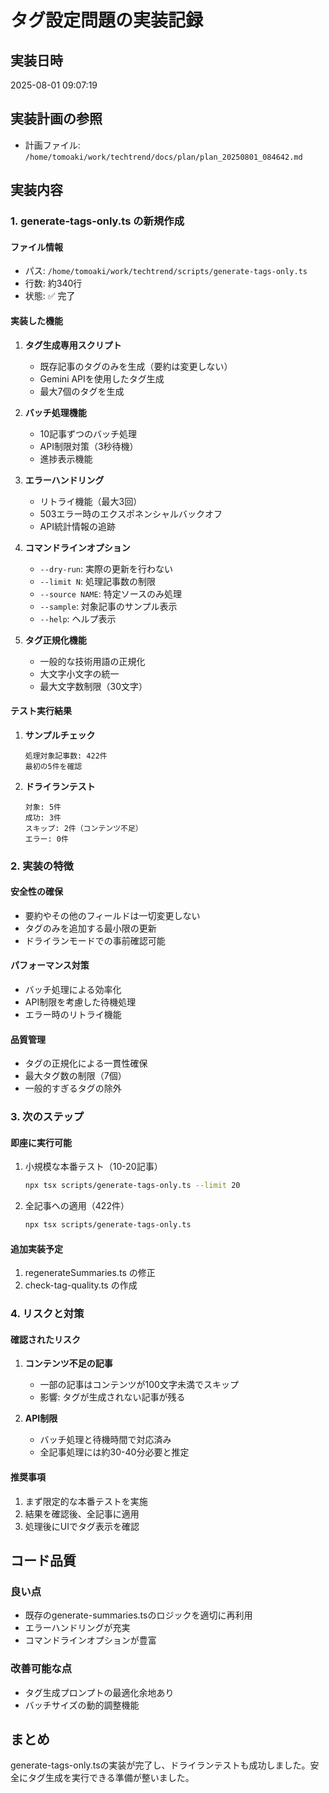 # タグ設定問題の実装記録

## 実装日時
2025-08-01 09:07:19

## 実装計画の参照
- 計画ファイル: `/home/tomoaki/work/techtrend/docs/plan/plan_20250801_084642.md`

## 実装内容

### 1. generate-tags-only.ts の新規作成

#### ファイル情報
- パス: `/home/tomoaki/work/techtrend/scripts/generate-tags-only.ts`
- 行数: 約340行
- 状態: ✅ 完了

#### 実装した機能
1. **タグ生成専用スクリプト**
   - 既存記事のタグのみを生成（要約は変更しない）
   - Gemini APIを使用したタグ生成
   - 最大7個のタグを生成

2. **バッチ処理機能**
   - 10記事ずつのバッチ処理
   - API制限対策（3秒待機）
   - 進捗表示機能

3. **エラーハンドリング**
   - リトライ機能（最大3回）
   - 503エラー時のエクスポネンシャルバックオフ
   - API統計情報の追跡

4. **コマンドラインオプション**
   - `--dry-run`: 実際の更新を行わない
   - `--limit N`: 処理記事数の制限
   - `--source NAME`: 特定ソースのみ処理
   - `--sample`: 対象記事のサンプル表示
   - `--help`: ヘルプ表示

5. **タグ正規化機能**
   - 一般的な技術用語の正規化
   - 大文字小文字の統一
   - 最大文字数制限（30文字）

#### テスト実行結果
1. **サンプルチェック**
   ```
   処理対象記事数: 422件
   最初の5件を確認
   ```

2. **ドライランテスト**
   ```
   対象: 5件
   成功: 3件
   スキップ: 2件（コンテンツ不足）
   エラー: 0件
   ```

### 2. 実装の特徴

#### 安全性の確保
- 要約やその他のフィールドは一切変更しない
- タグのみを追加する最小限の更新
- ドライランモードでの事前確認可能

#### パフォーマンス対策
- バッチ処理による効率化
- API制限を考慮した待機処理
- エラー時のリトライ機能

#### 品質管理
- タグの正規化による一貫性確保
- 最大タグ数の制限（7個）
- 一般的すぎるタグの除外

### 3. 次のステップ

#### 即座に実行可能
1. 小規模な本番テスト（10-20記事）
   ```bash
   npx tsx scripts/generate-tags-only.ts --limit 20
   ```

2. 全記事への適用（422件）
   ```bash
   npx tsx scripts/generate-tags-only.ts
   ```

#### 追加実装予定
1. regenerateSummaries.ts の修正
2. check-tag-quality.ts の作成

### 4. リスクと対策

#### 確認されたリスク
1. **コンテンツ不足の記事**
   - 一部の記事はコンテンツが100文字未満でスキップ
   - 影響: タグが生成されない記事が残る

2. **API制限**
   - バッチ処理と待機時間で対応済み
   - 全記事処理には約30-40分必要と推定

#### 推奨事項
1. まず限定的な本番テストを実施
2. 結果を確認後、全記事に適用
3. 処理後にUIでタグ表示を確認

## コード品質

### 良い点
- 既存のgenerate-summaries.tsのロジックを適切に再利用
- エラーハンドリングが充実
- コマンドラインオプションが豊富

### 改善可能な点
- タグ生成プロンプトの最適化余地あり
- バッチサイズの動的調整機能

## まとめ
generate-tags-only.tsの実装が完了し、ドライランテストも成功しました。安全にタグ生成を実行できる準備が整いました。
